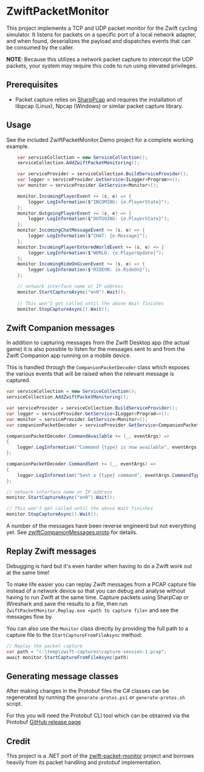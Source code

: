 # ZwiftPacketMonitor

This project implements a TCP and UDP packet monitor for the Zwift cycling simulator. It listens for packets on a specific port of a local network adapter, and when found, deserializes the payload and dispatches events that can be consumed by the caller.

**NOTE**: Because this utilizes a network packet capture to intercept the UDP packets, your system may require this code to run using elevated privileges.

## Prerequisites

* Packet capture relies on [SharpPcap](https://github.com/chmorgan/sharppcap) and requires the installation of libpcap (Linux), Npcap (Windows) or similar packet capture library.

## Usage

See the included ZwiftPacketMonitor.Demo project for a complete working example.

```c#
    var serviceCollection = new ServiceCollection();
    serviceCollection.AddZwiftPacketMonitoring();

    var serviceProvider = serviceCollection.BuildServiceProvider(); 
    var logger = serviceProvider.GetService<ILogger<Program>>();
    var monitor = serviceProvider.GetService<Monitor>();

    monitor.IncomingPlayerEvent += (s, e) => {
        logger.LogInformation($"INCOMING: {e.PlayerState}");
    };
    monitor.OutgoingPlayerEvent += (s, e) => {
        logger.LogInformation($"OUTGOING: {e.PlayerState}");
    };
    monitor.IncomingChatMessageEvent += (s, e) => {
        logger.LogInformation($"CHAT: {e.Message}");
    };
    monitor.IncomingPlayerEnteredWorldEvent += (s, e) => {
        logger.LogInformation($"WORLD: {e.PlayerUpdate}");
    };
    monitor.IncomingRideOnGivenEvent += (s, e) => {
        logger.LogInformation($"RIDEON: {e.RideOn}");
    };

    // network interface name or IP address
    monitor.StartCaptureAsync("en0").Wait();
    
    // This won't get called until the above Wait finishes
    monitor.StopCaptureAsync().Wait();
```

## Zwift Companion messages

In addition to capturing messages from the Zwift Desktop app (the actual game) it is also possible to listen for the messages sent to and from the Zwift Companion app running on a mobile device.

This is handled through the `CompanionPacketDecoder` class which exposes the various events that will be raised when the relevant message is captured.

```csharp
var serviceCollection = new ServiceCollection();
serviceCollection.AddZwiftPacketMonitoring();

var serviceProvider = serviceCollection.BuildServiceProvider(); 
var logger = serviceProvider.GetService<ILogger<Program>>();
var monitor = serviceProvider.GetService<Monitor>();
var companionPacketDecoder = serviceProvider.GetService<CompanionPacketDecoder>();

companionPacketDecoder.CommandAvailable += (_, eventArgs) =>
{
    logger.LogInformation("Command {type} is now available", eventArgs.CommandType);
};

companionPacketDecoder.CommandSent += (_, eventArgs) =>
{
    logger.LogInformation("Sent a {type} command", eventArgs.CommandType);
};

// network interface name or IP address
monitor.StartCaptureAsync("en0").Wait();

// This won't get called until the above Wait finishes
monitor.StopCaptureAsync().Wait();
```

A number of the messages have been reverse engineerd but not everything yet. See [zwiftCompanionMessages.proto](src/zwiftCompanionMessages.proto) for details.

## Replay Zwift messages

Debugging is hard but it's even harder when having to do a Zwift work out at the same time!

To make life easier you can replay Zwift messages from a PCAP capture file instead of a network device so that you can debug and analyse without having to run Zwift at the same time.
Capture packets using SharpCap or Wireshark and save the results to a file, then run `ZwiftPacketMonitor.Replay.exe <path to capture file>` and see the messages flow by.

You can also use the `Monitor` class directly by providing the full path to a capture file to the `StartCaptureFromFileAsync` method:

```csharp
// Replay the packet capture
var path = "c:\temp\zwift-captures\capture-session-1.pcap";
await monitor.StartCaptureFromFileAsync(path)
```

## Generating message classes

After making changes in the Protobuf files the C# classes can be regenerated by running the `generate-protos.ps1` or `generate-protos.sh` script.

For this you will need the Protobuf CLI tool which can be obtained via the Protobuf [GitHub release page](https://github.com/protocolbuffers/protobuf/releases)

## Credit

This project is a .NET port of the [zwift-packet-monitor](https://github.com/jeroni7100/zwift-packet-monitor) project and borrows heavily from its packet handling and protobuf implementation.

